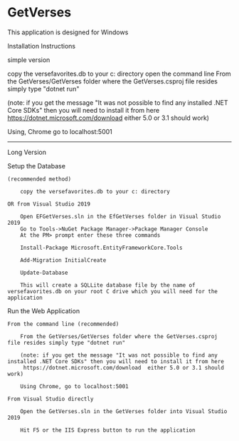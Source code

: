 # GetVerses

This application is designed for Windows

Installation Instructions

simple version

copy the versefavorites.db to your c: directory
open the command line
From the GetVerses/GetVerses folder where the GetVerses.csproj file resides simply type "dotnet run"

(note: if you get the message "It was not possible to find any installed .NET Core SDKs" then you will need to install it from here
 https://dotnet.microsoft.com/download  either 5.0 or 3.1 should work)

Using, Chrome go to localhost:5001



---
Long Version

Setup the Database 

	(recommended method)
	
		copy the versefavorites.db to your c: directory

	OR from Visual Studio 2019

		Open EFGetVerses.sln in the EfGetVerses folder in Visual Studio 2019
		Go to Tools->NuGet Package Manager->Package Manager Console
		At the PM> prompt enter these three commands

		Install-Package Microsoft.EntityFrameworkCore.Tools

		Add-Migration InitialCreate

		Update-Database

		This will create a SQLLite database file by the name of versefavorites.db on your root C drive which you will need for the application


Run the Web Application

	From the command line (recommended)

		From the GetVerses/GetVerses folder where the GetVerses.csproj file resides simply type "dotnet run"

		(note: if you get the message "It was not possible to find any installed .NET Core SDKs" then you will need to install it from here
		 https://dotnet.microsoft.com/download  either 5.0 or 3.1 should work)

		Using Chrome, go to localhost:5001

	From Visual Studio directly

		Open the GetVerses.sln in the GetVerses folder into Visual Studio 2019

		Hit F5 or the IIS Express button to run the application


